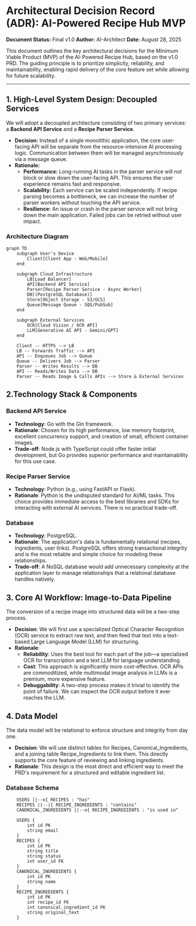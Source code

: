 # Architectural Decision Record (ADR): AI-Powered Recipe Hub MVP

**Document Status:** Final v1.0
**Author:** AI-Architect
**Date:** August 28, 2025

This document outlines the key architectural decisions for the Minimum Viable Product (MVP) of the AI-Powered Recipe Hub, based on the v1.0 PRD. The guiding principle is to prioritize simplicity, reliability, and maintainability, enabling rapid delivery of the core feature set while allowing for future scalability.

---

## 1. High-Level System Design: Decoupled Services

We will adopt a decoupled architecture consisting of two primary services: a **Backend API Service** and a **Recipe Parser Service**.

* **Decision:** Instead of a single monolithic application, the core user-facing API will be separate from the resource-intensive AI processing logic. Communication between them will be managed asynchronously via a message queue.
* **Rationale:**
    * **Performance:** Long-running AI tasks in the parser service will not block or slow down the user-facing API. This ensures the user experience remains fast and responsive.
    * **Scalability:** Each service can be scaled independently. If recipe parsing becomes a bottleneck, we can increase the number of parser workers without touching the API service.
    * **Resilience:** An issue or crash in the parser service will not bring down the main application. Failed jobs can be retried without user impact.

### Architecture Diagram

```mermaid
graph TD
    subgraph User's Device
        Client[Client App - Web/Mobile]
    end

    subgraph Cloud Infrastructure
        LB[Load Balancer]
        API[Backend API Service]
        Parser[Recipe Parser Service - Async Worker]
        DB[(PostgreSQL Database)]
        Store[Object Storage - S3/GCS]
        Queue[Message Queue - SQS/PubSub]
    end

    subgraph External Services
        OCR[Cloud Vision / OCR API]
        LLM[Generative AI API - Gemini/GPT]
    end

    Client -- HTTPS --> LB
    LB -- Forwards Traffic --> API
    API -- Enqueues Job --> Queue
    Queue -- Delivers Job --> Parser
    Parser -- Writes Results --> DB
    API -- Reads/Writes Data --> DB
    Parser -- Reads Image & Calls APIs --> Store & External Services
```

## 2.Technology Stack & Components

### Backend API Service

* **Technology**: Go with the Gin framework.
* **Rationale**: Chosen for its high performance, low memory footprint, excellent concurrency support, and creation of small, efficient container images.
* **Trade-off**: Node.js with TypeScript could offer faster initial development, but Go provides superior performance and maintainability for this use case.

### Recipe Parser Service

* **Technology**: Python (e.g., using FastAPI or Flask).
* **Rationale**: Python is the undisputed standard for AI/ML tasks. This choice provides immediate access to the best libraries and SDKs for interacting with external AI services. There is no practical trade-off.

### Database

* **Technology**: PostgreSQL.
* **Rationale**: The application's data is fundamentally relational (recipes, ingredients, user links). PostgreSQL offers strong transactional integrity and is the most reliable and simple choice for modeling these relationships.
* **Trade-off**: A NoSQL database would add unnecessary complexity at the application layer to manage relationships that a relational database handles natively.

## 3. Core AI Workflow: Image-to-Data Pipeline
The conversion of a recipe image into structured data will be a two-step process.

* **Decision**: We will first use a specialized Optical Character Recognition (OCR) service to extract raw text, and then feed that text into a text-based Large Language Model (LLM) for structuring.
* **Rationale**:
    * **Reliability**: Uses the best tool for each part of the job—a specialized OCR for transcription and a text LLM for language understanding.
    * **Cost**: This approach is significantly more cost-effective. OCR APIs are commoditized, while multimodal image analysis in LLMs is a premium, more expensive feature.
    * **Debuggability**: A two-step process makes it trivial to identify the point of failure. We can inspect the OCR output before it ever reaches the LLM.

## 4. Data Model
The data model will be relational to enforce structure and integrity from day one.

* **Decision**: We will use distinct tables for Recipes, Canonical_Ingredients, and a joining table Recipe_Ingredients to link them. This directly supports the core feature of reviewing and linking ingredients.
* **Rationale**: This design is the most direct and efficient way to meet the PRD's requirement for a structured and editable ingredient list.

### Database Schema

```erDiagram
    USERS ||--o{ RECIPES : "has"
    RECIPES ||--|{ RECIPE_INGREDIENTS : "contains"
    CANONICAL_INGREDIENTS ||--o{ RECIPE_INGREDIENTS : "is used in"

    USERS {
        int id PK
        string email
    }
    RECIPES {
        int id PK
        string title
        string status
        int user_id FK
    }
    CANONICAL_INGREDIENTS {
        int id PK
        string name
    }
    RECIPE_INGREDIENTS {
        int id PK
        int recipe_id FK
        int canonical_ingredient_id FK
        string original_text
    }
```
